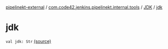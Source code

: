 [pipelinekt-external](../../index.md) / [com.code42.jenkins.pipelinekt.internal.tools](../index.md) / [JDK](index.md) / [jdk](./jdk.md)

# jdk

`val jdk: Str` [(source)](https://github.com/code42/pipelinekt/tree/master/internal/src/main/kotlin/com/code42/jenkins/pipelinekt/internal/tools/JDK.kt#L7)
